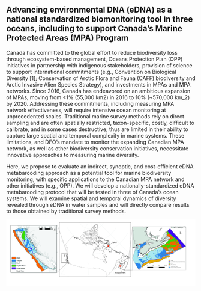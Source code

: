 ## Advancing environmental DNA (eDNA) as a national standardized biomonitoring tool in three oceans, including to support Canada’s Marine Protected Areas (MPA) Program

Canada has committed to the global effort to reduce biodiversity loss through ecosystem-based management, Oceans Protection Plan (OPP) initiatives in partnership with indigenous stakeholders, provision of science to support international commitments (e.g., Convention on Biological Diversity [1]; Conservation of Arctic Flora and Fauna (CAFF) biodiversity and Arctic Invasive Alien Species Strategy), and investments in MPAs and MPA networks. Since 2016, Canada has endeavored on an ambitious expansion of MPAs, moving from <1% (55,000 km2) in 2016 to 10% (~570,000 km_2) by 2020.
Addressing these commitments, including measuring MPA network effectiveness, will require intensive ocean monitoring at unprecedented scales. Traditional marine survey methods rely on direct sampling and are often spatially restricted, taxon-specific, costly, difficult to calibrate, and in some cases destructive; thus are limited in their ability to capture large spatial and temporal complexity in marine systems. These limitations, and DFO’s mandate to monitor the expanding Canadian MPA network, as well as other biodiversity conservation initiatives, necessitate innovative approaches to measuring marine diversity.

Here, we propose to evaluate an indirect, synoptic, and cost-efficient eDNA metabarcoding approach as a potential tool for marine biodiversity monitoring, with specific applications to the Canadian MPA network and other initiatives (e.g., OPP). We will develop a nationally-standardized eDNA metabarcoding protocol that will be tested in three of Canada’s ocean systems. We will examine spatial and temporal dynamics of diversity revealed through eDNA in water samples and will directly compare results to those obtained by traditional survey methods.


![ ](/inst/Figure3_lite2.jpg)